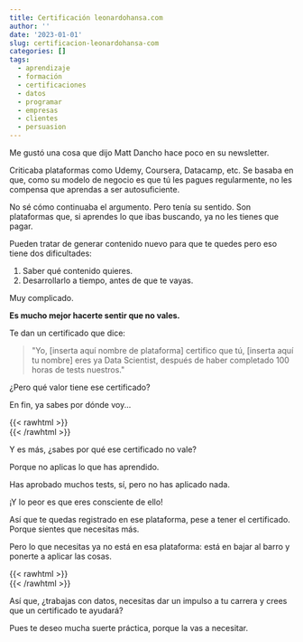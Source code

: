 ```yaml
---
title: Certificación leonardohansa.com
author: ''
date: '2023-01-01'
slug: certificacion-leonardohansa-com
categories: []
tags:
  - aprendizaje
  - formación
  - certificaciones
  - datos
  - programar
  - empresas
  - clientes
  - persuasion
---
```


Me gustó una cosa que dijo Matt Dancho hace poco en su newsletter.


Criticaba plataformas como Udemy, Coursera, Datacamp, etc. Se basaba en que, como su modelo de negocio es que tú les pagues regularmente, no les compensa que aprendas a ser autosuficiente.


No sé cómo continuaba el argumento. Pero tenía su sentido. Son plataformas que, si aprendes lo que ibas buscando, ya no les tienes que pagar.

Pueden tratar de generar contenido nuevo para que te quedes pero eso tiene dos dificultades:

1. Saber qué contenido quieres.
2. Desarrollarlo a tiempo, antes de que te vayas.

Muy complicado.

**Es mucho mejor hacerte sentir que no vales.**

Te dan un certificado que dice:

> "Yo, [inserta aquí nombre de plataforma] certifico que tú, [inserta aquí tu nombre] eres ya Data Scientist, después de haber completado 100 horas de tests nuestros."

¿Pero qué valor tiene ese certificado?

En fin, ya sabes por dónde voy...


{{< rawhtml >}}
</br>
{{< /rawhtml >}}


Y es más, ¿sabes por qué ese certificado no vale?

Porque no aplicas lo que has aprendido.

Has aprobado muchos tests, sí, pero no has aplicado nada.

¡Y lo peor es que eres consciente de ello!

Así que te quedas registrado en ese plataforma, pese a tener el certificado. Porque sientes que necesitas más.

Pero lo que necesitas ya no está en esa plataforma: está en bajar al barro y ponerte a aplicar las cosas.


{{< rawhtml >}}
</br>
{{< /rawhtml >}}




Así que, ¿trabajas con datos, necesitas dar un impulso a tu carrera y crees que un certificado te ayudará?

Pues te deseo mucha suerte práctica, porque la vas a necesitar.


